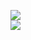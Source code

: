 [![](https://img.shields.io/badge/Made%20With-Github%20Spray-lightgrey.svg?style=for-the-badge&logo=github)](https://github.com/Annihil/github-spray#4435)  
[![](https://i.imgur.com/2DrTn0Z.gif)](https://github.com/Annihil/github-spray)